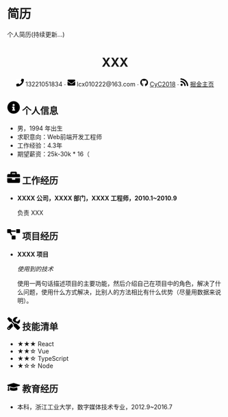# 简历
个人简历(持续更新...)
 <center>
     <h1>XXX</h1>
     <div>
         <span>
             <img src="assets/phone-solid.svg" width="18px">
             13221051834
         </span>
         ·
         <span>
             <img src="assets/envelope-solid.svg" width="18px">
             lcx010222@163.com
         </span>
         ·
         <span>
             <img src="assets/github-brands.svg" width="18px">
             <a href="https://github.com/ChaunceyLiu">CyC2018</a>
         </span>
         ·
         <span>
             <img src="assets/rss-solid.svg" width="18px">
             <a href="https://juejin.im/user/1486195453868797">掘金主页</a>
         </span>
     </div>
 </center>

 ## <img src="assets/info-circle-solid.svg" width="30px"> 个人信息 

 - 男，1994 年出生
 - 求职意向：Web前端开发工程师
 - 工作经验：4.3年
 - 期望薪资：25k-30k * 16（


## <img src="assets/briefcase-solid.svg" width="30px"> 工作经历

- **XXXX 公司，XXXX 部门，XXXX 工程师，2010.1~2010.9**

   负责 XXX

## <img src="assets/project-diagram-solid.svg" width="30px"> 项目经历

- **XXXX 项目**

  *使用到的技术*

  使用一两句话描述项目的主要功能，然后介绍自己在项目中的角色，解决了什么问题，使用什么方式解决，比别人的方法相比有什么优势（尽量用数据来说明）。

## <img src="assets/tools-solid.svg" width="30px"> 技能清单

- ★★★ React
- ★★☆ Vue
- ★★☆ TypeScript
- ★☆☆ Node

## <img src="assets/graduation-cap-solid.svg" width="30px"> 教育经历

- 本科，浙江工业大学，数字媒体技术专业，2012.9~2016.7
